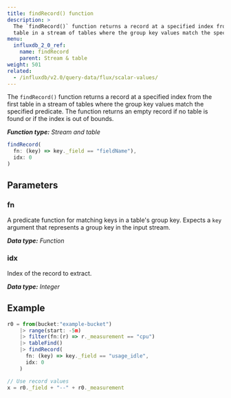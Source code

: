 ```yaml
---
title: findRecord() function
description: >
  The `findRecord()` function returns a record at a specified index from the first
  table in a stream of tables where the group key values match the specified predicate.
menu:
  influxdb_2_0_ref:
    name: findRecord
    parent: Stream & table
weight: 501
related:
  - /influxdb/v2.0/query-data/flux/scalar-values/
---
```


The `findRecord()` function returns a record at a specified index from the first
table in a stream of tables where the group key values match the specified predicate.
The function returns an empty record if no table is found or if the index is out of bounds.

_**Function type:** Stream and table_  

```js
findRecord(
  fn: (key) => key._field == "fieldName"),
  idx: 0
)
```

## Parameters

### fn
A predicate function for matching keys in a table's group key.
Expects a `key` argument that represents a group key in the input stream.

_**Data type:** Function_

### idx
Index of the record to extract.

_**Data type:** Integer_

## Example
```js
r0 = from(bucket:"example-bucket")
    |> range(start: -5m)
    |> filter(fn:(r) => r._measurement == "cpu")
    |> tableFind()
    |> findRecord(
      fn: (key) => key._field == "usage_idle",
      idx: 0
    )

// Use record values
x = r0._field + "--" + r0._measurement
```
